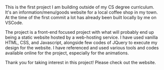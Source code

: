 This is the first project I am building outside of my CS degree curriculum. It's an information/menu/goods website for a local coffee shop in my town. At the time of the first commit a lot has already been built locally by me on VSCode.

The project is a front-end focused project with what will probably end up being a static website hosted by a web-hosting service. I have used vanilla HTML, CSS, and Javascript, alongside few codes of JQuery to execute my design for the website. I have referenced and used various tools and codes available online for the project, especially for the animations.

Thank you for taking interest in this project! Please check out the website.
